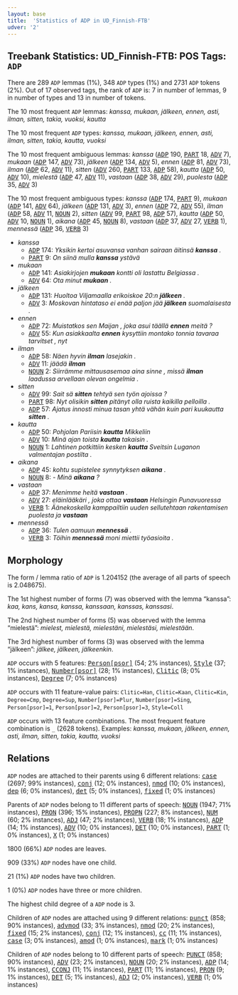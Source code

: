 ```yaml
---
layout: base
title:  'Statistics of ADP in UD_Finnish-FTB'
udver: '2'
---
```


## Treebank Statistics: UD_Finnish-FTB: POS Tags: `ADP`

There are 289 `ADP` lemmas (1%), 348 `ADP` types (1%) and 2731 `ADP` tokens (2%).
Out of 17 observed tags, the rank of `ADP` is: 7 in number of lemmas, 9 in number of types and 13 in number of tokens.

The 10 most frequent `ADP` lemmas: <em>kanssa, mukaan, jälkeen, ennen, asti, ilman, sitten, takia, vuoksi, kautta</em>

The 10 most frequent `ADP` types:  <em>kanssa, mukaan, jälkeen, ennen, asti, ilman, sitten, takia, kautta, vuoksi</em>

The 10 most frequent ambiguous lemmas: <em>kanssa</em> (<tt><a href="fi_ftb-pos-ADP.html">ADP</a></tt> 190, <tt><a href="fi_ftb-pos-PART.html">PART</a></tt> 18, <tt><a href="fi_ftb-pos-ADV.html">ADV</a></tt> 7), <em>mukaan</em> (<tt><a href="fi_ftb-pos-ADP.html">ADP</a></tt> 147, <tt><a href="fi_ftb-pos-ADV.html">ADV</a></tt> 73), <em>jälkeen</em> (<tt><a href="fi_ftb-pos-ADP.html">ADP</a></tt> 134, <tt><a href="fi_ftb-pos-ADV.html">ADV</a></tt> 5), <em>ennen</em> (<tt><a href="fi_ftb-pos-ADP.html">ADP</a></tt> 81, <tt><a href="fi_ftb-pos-ADV.html">ADV</a></tt> 73), <em>ilman</em> (<tt><a href="fi_ftb-pos-ADP.html">ADP</a></tt> 62, <tt><a href="fi_ftb-pos-ADV.html">ADV</a></tt> 11), <em>sitten</em> (<tt><a href="fi_ftb-pos-ADV.html">ADV</a></tt> 260, <tt><a href="fi_ftb-pos-PART.html">PART</a></tt> 133, <tt><a href="fi_ftb-pos-ADP.html">ADP</a></tt> 58), <em>kautta</em> (<tt><a href="fi_ftb-pos-ADP.html">ADP</a></tt> 50, <tt><a href="fi_ftb-pos-ADV.html">ADV</a></tt> 10), <em>mielestä</em> (<tt><a href="fi_ftb-pos-ADP.html">ADP</a></tt> 47, <tt><a href="fi_ftb-pos-ADV.html">ADV</a></tt> 11), <em>vastaan</em> (<tt><a href="fi_ftb-pos-ADP.html">ADP</a></tt> 38, <tt><a href="fi_ftb-pos-ADV.html">ADV</a></tt> 29), <em>puolesta</em> (<tt><a href="fi_ftb-pos-ADP.html">ADP</a></tt> 35, <tt><a href="fi_ftb-pos-ADV.html">ADV</a></tt> 3)

The 10 most frequent ambiguous types:  <em>kanssa</em> (<tt><a href="fi_ftb-pos-ADP.html">ADP</a></tt> 174, <tt><a href="fi_ftb-pos-PART.html">PART</a></tt> 9), <em>mukaan</em> (<tt><a href="fi_ftb-pos-ADP.html">ADP</a></tt> 141, <tt><a href="fi_ftb-pos-ADV.html">ADV</a></tt> 64), <em>jälkeen</em> (<tt><a href="fi_ftb-pos-ADP.html">ADP</a></tt> 131, <tt><a href="fi_ftb-pos-ADV.html">ADV</a></tt> 3), <em>ennen</em> (<tt><a href="fi_ftb-pos-ADP.html">ADP</a></tt> 72, <tt><a href="fi_ftb-pos-ADV.html">ADV</a></tt> 55), <em>ilman</em> (<tt><a href="fi_ftb-pos-ADP.html">ADP</a></tt> 58, <tt><a href="fi_ftb-pos-ADV.html">ADV</a></tt> 11, <tt><a href="fi_ftb-pos-NOUN.html">NOUN</a></tt> 2), <em>sitten</em> (<tt><a href="fi_ftb-pos-ADV.html">ADV</a></tt> 99, <tt><a href="fi_ftb-pos-PART.html">PART</a></tt> 98, <tt><a href="fi_ftb-pos-ADP.html">ADP</a></tt> 57), <em>kautta</em> (<tt><a href="fi_ftb-pos-ADP.html">ADP</a></tt> 50, <tt><a href="fi_ftb-pos-ADV.html">ADV</a></tt> 10, <tt><a href="fi_ftb-pos-NOUN.html">NOUN</a></tt> 1), <em>aikana</em> (<tt><a href="fi_ftb-pos-ADP.html">ADP</a></tt> 45, <tt><a href="fi_ftb-pos-NOUN.html">NOUN</a></tt> 8), <em>vastaan</em> (<tt><a href="fi_ftb-pos-ADP.html">ADP</a></tt> 37, <tt><a href="fi_ftb-pos-ADV.html">ADV</a></tt> 27, <tt><a href="fi_ftb-pos-VERB.html">VERB</a></tt> 1), <em>mennessä</em> (<tt><a href="fi_ftb-pos-ADP.html">ADP</a></tt> 36, <tt><a href="fi_ftb-pos-VERB.html">VERB</a></tt> 3)


* <em>kanssa</em>
  * <tt><a href="fi_ftb-pos-ADP.html">ADP</a></tt> 174: <em>Yksikin kertoi asuvansa vanhan sairaan äitinsä <b>kanssa</b> .</em>
  * <tt><a href="fi_ftb-pos-PART.html">PART</a></tt> 9: <em>On siinä mulla <b>kanssa</b> ystävä</em>
* <em>mukaan</em>
  * <tt><a href="fi_ftb-pos-ADP.html">ADP</a></tt> 141: <em>Asiakirjojen <b>mukaan</b> kontti oli lastattu Belgiassa .</em>
  * <tt><a href="fi_ftb-pos-ADV.html">ADV</a></tt> 64: <em>Ota minut <b>mukaan</b> .</em>
* <em>jälkeen</em>
  * <tt><a href="fi_ftb-pos-ADP.html">ADP</a></tt> 131: <em>Huoltoa Viljamaalla erikoiskoe 20:n <b>jälkeen</b> .</em>
  * <tt><a href="fi_ftb-pos-ADV.html">ADV</a></tt> 3: <em>Moskovan hintataso ei enää paljon jää <b>jälkeen</b> suomalaisesta .</em>
* <em>ennen</em>
  * <tt><a href="fi_ftb-pos-ADP.html">ADP</a></tt> 72: <em>Muistatkos sen Maijan , joka asui täällä <b>ennen</b> meitä ?</em>
  * <tt><a href="fi_ftb-pos-ADV.html">ADV</a></tt> 55: <em>Kun asiakkaalta <b>ennen</b> kysyttiin montako tonnia tavaraa tarvitset , nyt</em>
* <em>ilman</em>
  * <tt><a href="fi_ftb-pos-ADP.html">ADP</a></tt> 58: <em>Näen hyvin <b>ilman</b> lasejakin .</em>
  * <tt><a href="fi_ftb-pos-ADV.html">ADV</a></tt> 11: <em>jäädä <b>ilman</b></em>
  * <tt><a href="fi_ftb-pos-NOUN.html">NOUN</a></tt> 2: <em>Siirrämme mittausasemaa aina sinne , missä <b>ilman</b> laadussa arvellaan olevan ongelmia .</em>
* <em>sitten</em>
  * <tt><a href="fi_ftb-pos-ADV.html">ADV</a></tt> 99: <em>Sait sä <b>sitten</b> tehtyä sen työn ajoissa ?</em>
  * <tt><a href="fi_ftb-pos-PART.html">PART</a></tt> 98: <em>Nyt olisikin <b>sitten</b> pitänyt olla ruista kaikilla pelloilla .</em>
  * <tt><a href="fi_ftb-pos-ADP.html">ADP</a></tt> 57: <em>Ajatus innosti minua tasan yhtä vähän kuin pari kuukautta <b>sitten</b> .</em>
* <em>kautta</em>
  * <tt><a href="fi_ftb-pos-ADP.html">ADP</a></tt> 50: <em>Pohjolan Pariisin <b>kautta</b> Mikkeliin</em>
  * <tt><a href="fi_ftb-pos-ADV.html">ADV</a></tt> 10: <em>Minä ajan toista <b>kautta</b> takaisin .</em>
  * <tt><a href="fi_ftb-pos-NOUN.html">NOUN</a></tt> 1: <em>Lahtinen potkittiin kesken <b>kautta</b> Sveitsin Luganon valmentajan postilta .</em>
* <em>aikana</em>
  * <tt><a href="fi_ftb-pos-ADP.html">ADP</a></tt> 45: <em>kohtu supistelee synnytyksen <b>aikana</b> .</em>
  * <tt><a href="fi_ftb-pos-NOUN.html">NOUN</a></tt> 8: <em>- Minä <b>aikana</b> ?</em>
* <em>vastaan</em>
  * <tt><a href="fi_ftb-pos-ADP.html">ADP</a></tt> 37: <em>Menimme heitä <b>vastaan</b> .</em>
  * <tt><a href="fi_ftb-pos-ADV.html">ADV</a></tt> 27: <em>eläinlääkäri , joka ottaa <b>vastaan</b> Helsingin Punavuoressa</em>
  * <tt><a href="fi_ftb-pos-VERB.html">VERB</a></tt> 1: <em>Äänekoskella kamppailtiin uuden sellutehtaan rakentamisen puolesta ja <b>vastaan</b></em>
* <em>mennessä</em>
  * <tt><a href="fi_ftb-pos-ADP.html">ADP</a></tt> 36: <em>Tulen aamuun <b>mennessä</b> .</em>
  * <tt><a href="fi_ftb-pos-VERB.html">VERB</a></tt> 3: <em>Töihin <b>mennessä</b> moni miettii työasioita .</em>

## Morphology

The form / lemma ratio of `ADP` is 1.204152 (the average of all parts of speech is 2.048675).

The 1st highest number of forms (7) was observed with the lemma “kanssa”: <em>kaa, kans, kansa, kanssa, kanssaan, kanssas, kanssasi</em>.

The 2nd highest number of forms (5) was observed with the lemma “mielestä”: <em>mielest, mielestä, mielestäni, mielestäsi, mielestään</em>.

The 3rd highest number of forms (3) was observed with the lemma “jälkeen”: <em>jälkee, jälkeen, jälkeenkin</em>.

`ADP` occurs with 5 features: <tt><a href="fi_ftb-feat-Person-psor.html">Person[psor]</a></tt> (54; 2% instances), <tt><a href="fi_ftb-feat-Style.html">Style</a></tt> (37; 1% instances), <tt><a href="fi_ftb-feat-Number-psor.html">Number[psor]</a></tt> (28; 1% instances), <tt><a href="fi_ftb-feat-Clitic.html">Clitic</a></tt> (8; 0% instances), <tt><a href="fi_ftb-feat-Degree.html">Degree</a></tt> (7; 0% instances)

`ADP` occurs with 11 feature-value pairs: `Clitic=Han`, `Clitic=Kaan`, `Clitic=Kin`, `Degree=Cmp`, `Degree=Sup`, `Number[psor]=Plur`, `Number[psor]=Sing`, `Person[psor]=1`, `Person[psor]=2`, `Person[psor]=3`, `Style=Coll`

`ADP` occurs with 13 feature combinations.
The most frequent feature combination is `_` (2628 tokens).
Examples: <em>kanssa, mukaan, jälkeen, ennen, asti, ilman, sitten, takia, kautta, vuoksi</em>


## Relations

`ADP` nodes are attached to their parents using 6 different relations: <tt><a href="fi_ftb-dep-case.html">case</a></tt> (2697; 99% instances), <tt><a href="fi_ftb-dep-conj.html">conj</a></tt> (12; 0% instances), <tt><a href="fi_ftb-dep-nmod.html">nmod</a></tt> (10; 0% instances), <tt><a href="fi_ftb-dep-dep.html">dep</a></tt> (6; 0% instances), <tt><a href="fi_ftb-dep-det.html">det</a></tt> (5; 0% instances), <tt><a href="fi_ftb-dep-fixed.html">fixed</a></tt> (1; 0% instances)

Parents of `ADP` nodes belong to 11 different parts of speech: <tt><a href="fi_ftb-pos-NOUN.html">NOUN</a></tt> (1947; 71% instances), <tt><a href="fi_ftb-pos-PRON.html">PRON</a></tt> (396; 15% instances), <tt><a href="fi_ftb-pos-PROPN.html">PROPN</a></tt> (227; 8% instances), <tt><a href="fi_ftb-pos-NUM.html">NUM</a></tt> (60; 2% instances), <tt><a href="fi_ftb-pos-ADJ.html">ADJ</a></tt> (47; 2% instances), <tt><a href="fi_ftb-pos-VERB.html">VERB</a></tt> (18; 1% instances), <tt><a href="fi_ftb-pos-ADP.html">ADP</a></tt> (14; 1% instances), <tt><a href="fi_ftb-pos-ADV.html">ADV</a></tt> (10; 0% instances), <tt><a href="fi_ftb-pos-DET.html">DET</a></tt> (10; 0% instances), <tt><a href="fi_ftb-pos-PART.html">PART</a></tt> (1; 0% instances), <tt><a href="fi_ftb-pos-X.html">X</a></tt> (1; 0% instances)

1800 (66%) `ADP` nodes are leaves.

909 (33%) `ADP` nodes have one child.

21 (1%) `ADP` nodes have two children.

1 (0%) `ADP` nodes have three or more children.

The highest child degree of a `ADP` node is 3.

Children of `ADP` nodes are attached using 9 different relations: <tt><a href="fi_ftb-dep-punct.html">punct</a></tt> (858; 90% instances), <tt><a href="fi_ftb-dep-advmod.html">advmod</a></tt> (33; 3% instances), <tt><a href="fi_ftb-dep-nmod.html">nmod</a></tt> (20; 2% instances), <tt><a href="fi_ftb-dep-fixed.html">fixed</a></tt> (15; 2% instances), <tt><a href="fi_ftb-dep-conj.html">conj</a></tt> (12; 1% instances), <tt><a href="fi_ftb-dep-cc.html">cc</a></tt> (11; 1% instances), <tt><a href="fi_ftb-dep-case.html">case</a></tt> (3; 0% instances), <tt><a href="fi_ftb-dep-amod.html">amod</a></tt> (1; 0% instances), <tt><a href="fi_ftb-dep-mark.html">mark</a></tt> (1; 0% instances)

Children of `ADP` nodes belong to 10 different parts of speech: <tt><a href="fi_ftb-pos-PUNCT.html">PUNCT</a></tt> (858; 90% instances), <tt><a href="fi_ftb-pos-ADV.html">ADV</a></tt> (23; 2% instances), <tt><a href="fi_ftb-pos-NOUN.html">NOUN</a></tt> (20; 2% instances), <tt><a href="fi_ftb-pos-ADP.html">ADP</a></tt> (14; 1% instances), <tt><a href="fi_ftb-pos-CCONJ.html">CCONJ</a></tt> (11; 1% instances), <tt><a href="fi_ftb-pos-PART.html">PART</a></tt> (11; 1% instances), <tt><a href="fi_ftb-pos-PRON.html">PRON</a></tt> (9; 1% instances), <tt><a href="fi_ftb-pos-DET.html">DET</a></tt> (5; 1% instances), <tt><a href="fi_ftb-pos-ADJ.html">ADJ</a></tt> (2; 0% instances), <tt><a href="fi_ftb-pos-VERB.html">VERB</a></tt> (1; 0% instances)

